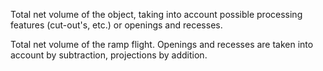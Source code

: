 Total net volume of the object, taking into account possible processing features (cut-out's, etc.) or openings and recesses.


<!-- comment -->


Total net volume of the ramp flight. Openings and recesses are taken into account by subtraction, projections by addition.
